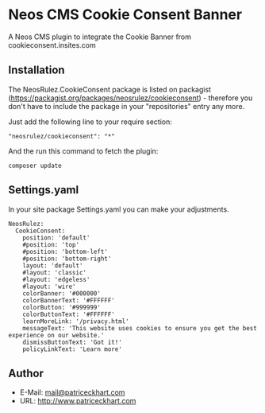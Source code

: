 # Neos CMS Cookie Consent Banner

A Neos CMS plugin to integrate the Cookie Banner from cookieconsent.insites.com

## Installation

The NeosRulez.CookieConsent package is listed on packagist (https://packagist.org/packages/neosrulez/cookieconsent) - therefore you don't have to include the package in your "repositories" entry any more.

Just add the following line to your require section:

```
"neosrulez/cookieconsent": "*"
```

And the run this command to fetch the plugin:

```
composer update
```

## Settings.yaml

In your site package Settings.yaml you can make your adjustments.

```
NeosRulez:
  CookieConsent:
    position: 'default'
    #position: 'top'
    #position: 'bottom-left'
    #position: 'bottom-right'
    layout: 'default'
    #layout: 'classic'
    #layout: 'edgeless'
    #layout: 'wire'
    colorBanner: '#000000'
    colorBannerText: '#FFFFFF'
    colorButton: '#999999'
    colorButtonText: '#FFFFFF'
    learnMoreLink: '/privacy.html'
    messageText: 'This website uses cookies to ensure you get the best experience on our website.'
    dismissButtonText: 'Got it!'
    policyLinkText: 'Learn more'
```

## Author

* E-Mail: mail@patriceckhart.com 
* URL: http://www.patriceckhart.com 